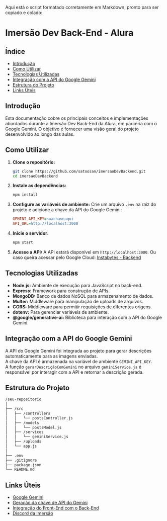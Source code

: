 Aqui está o script formatado corretamente em Markdown, pronto para ser copiado e colado:

# Imersão Dev Back-End - Alura

## Índice
- [Introdução](#introdução)
- [Como Utilizar](#como-utilizar)
- [Tecnologias Utilizadas](#tecnologias-utilizadas)
- [Integração com a API do Google Gemini](#integração-com-a-api-do-google-gemini)
- [Estrutura do Projeto](#estrutura-do-projeto)
- [Links Úteis](#links-úteis)

## Introdução
Esta documentação cobre os principais conceitos e implementações abordados durante a Imersão Dev Back-End da Alura, em parceria com o Google Gemini. O objetivo é fornecer uma visão geral do projeto desenvolvido ao longo das aulas.

## Como Utilizar

1. **Clone o repositório:**
   ```bash
   git clone https://github.com/satoosan/imersaoDevBackend.git
   cd imersaoDevBackend
   ```

2. **Instale as dependências:**
   ```bash
   npm install
   ```

3. **Configure as variáveis de ambiente:**
   Crie um arquivo `.env` na raiz do projeto e adicione a chave da API do Google Gemini:
   ```ini
   GEMINI_API_KEY=suachaveaqui
   API_URL=http://localhost:3000
   ```

4. **Inicie o servidor:**
   ```bash
   npm start
   ```

5. **Acesse a API:**
   A API estará disponível em `http://localhost:3000`. Ou caso queira acessar pelo Google Cloud: [Instabytes - Backend](https://instalike-back-449200352006.southamerica-east1.run.app/posts)

## 

## Tecnologias Utilizadas

- **Node.js:** Ambiente de execução para JavaScript no back-end.
- **Express:** Framework para construção de APIs.
- **MongoDB:** Banco de dados NoSQL para armazenamento de dados.
- **Multer:** Middleware para manipulação de uploads de arquivos.
- **CORS:** Middleware para permitir requisições de diferentes origens.
- **dotenv:** Para gerenciar variáveis de ambiente.
- **@google/generative-ai:** Biblioteca para interação com a API do Google Gemini.

## 

## Integração com a API do Google Gemini
A API do Google Gemini foi integrada ao projeto para gerar descrições automaticamente para as imagens enviadas.  
A chave da API é armazenada na variável de ambiente `GEMINI_API_KEY`.  
A função `gerarDescriçãoComGemini` no arquivo `geminiService.js` é responsável por interagir com a API e retornar a descrição gerada.

## 

## Estrutura do Projeto

```bash
/seu-repositorio
│
├── /src
│   ├── /controllers
│   │   └── postsController.js
│   ├── /models
│   │   └── postsModel.js
│   ├── /services
│   │   └── geminiService.js
│   ├── /uploads
│   └── app.js
│
├── .env
├── .gitignore
├── package.json
└── README.md
```

## 

## Links Úteis

- [Google Gemini](https://cloud.google.com/generative-ai)
- [Geração da chave de API do Gemini](https://console.cloud.google.com/)
- [Integração do Front-End com o Back-End](https://github.com/alura-cursos/imersao-backend-gemini-2024-front/archive/refs/heads/main.zip)
- [Discord da Imersão](https://discord.com/invite/86zUvgfRjN)
